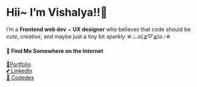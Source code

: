 # Hii~ I’m Vishalya!!🩷

I’m a **Frontend web dev** + **UX designer** who believes that code should be *cute*, *creative*, and maybe just a tiny bit *sparkly*
☆*:｡.o(≧▽≦)o.:*☆


#### 💌 Find Me Somewhere on the Internet
[💖Portfolio ](https://vishyyyyyyyyy.github.io/vishalya-sairam-portfolio/)  
[💕 LinkedIn ](https://www.linkedin.com/in/vishalya-sairam/)  
[🌸 Codedex ](https://www.codedex.io/@vishyyyyyyyyy)
